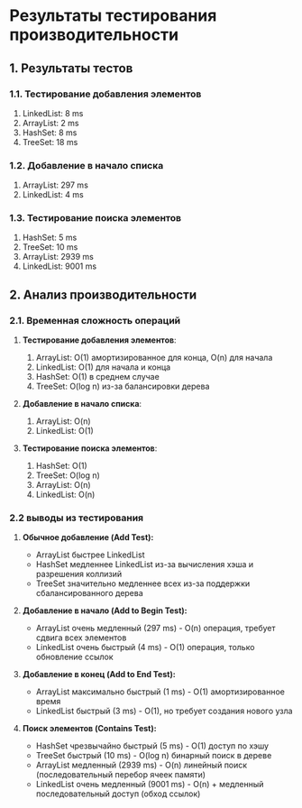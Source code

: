 # Результаты тестирования производительности

## 1. Результаты тестов

### 1.1. Тестирование добавления элементов
1. LinkedList: 8 ms
2. ArrayList: 2 ms
3. HashSet: 8 ms
4. TreeSet: 18 ms

### 1.2. Добавление в начало списка
1. ArrayList: 297 ms
2. LinkedList: 4 ms

### 1.3. Тестирование поиска элементов
1. HashSet: 5 ms
2. TreeSet: 10 ms
3. ArrayList: 2939 ms
4. LinkedList: 9001 ms

## 2. Анализ производительности

### 2.1. Временная сложность операций
1. **Тестирование добавления элементов**:
   1. ArrayList: O(1) амортизированное для конца, O(n) для начала
   2. LinkedList: O(1) для начала и конца
   3. HashSet: O(1) в среднем случае
   4. TreeSet: O(log n) из-за балансировки дерева

2. **Добавление в начало списка**:
   1. ArrayList: O(n)
   2. LinkedList: O(1)

3. **Тестирование поиска элементов**:
   1. HashSet: O(1)
   2. TreeSet: O(log n)
   3. ArrayList: O(n)
   4. LinkedList: O(n)
### 2.2 выводы из тестирования
1. **Обычное добавление (Add Test):**
   * ArrayList быстрее LinkedList  
   * HashSet медленнее LinkedList из-за вычисления хэша и разрешения коллизий
   * TreeSet значительно медленнее всех из-за поддержки сбалансированного дерева
    
2. **Добавление в начало (Add to Begin Test):**
   * ArrayList очень медленный (297 ms) - O(n) операция, требует сдвига всех элементов
   * LinkedList очень быстрый (4 ms) - O(1) операция, только обновление ссылок
    
3. **Добавление в конец (Add to End Test):**
   * ArrayList максимально быстрый (1 ms) - O(1) амортизированное время
   * LinkedList быстрый (3 ms) - O(1), но требует создания нового узла
    
4. **Поиск элементов (Contains Test):**
   * HashSet чрезвычайно быстрый (5 ms) - O(1) доступ по хэшу
   * TreeSet быстрый (10 ms) - O(log n) бинарный поиск в дереве
   * ArrayList медленный (2939 ms) - O(n) линейный поиск (последовательный перебор ячеек памяти)
   * LinkedList очень медленный (9001 ms) - O(n) + медленный последовательный доступ (обход ссылок) 
